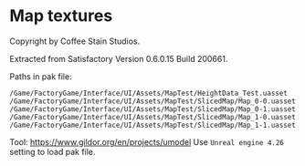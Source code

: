 # Map textures

Copyright by Coffee Stain Studios.

Extracted from Satisfactory Version 0.6.0.15 Build 200661.

Paths in pak file:
```
/Game/FactoryGame/Interface/UI/Assets/MapTest/HeightData_Test.uasset
/Game/FactoryGame/Interface/UI/Assets/MapTest/SlicedMap/Map_0-0.uasset
/Game/FactoryGame/Interface/UI/Assets/MapTest/SlicedMap/Map_0-1.uasset
/Game/FactoryGame/Interface/UI/Assets/MapTest/SlicedMap/Map_1-0.uasset
/Game/FactoryGame/Interface/UI/Assets/MapTest/SlicedMap/Map_1-1.uasset
```

Tool: https://www.gildor.org/en/projects/umodel
Use `Unreal engine 4.26` setting to load pak file.
